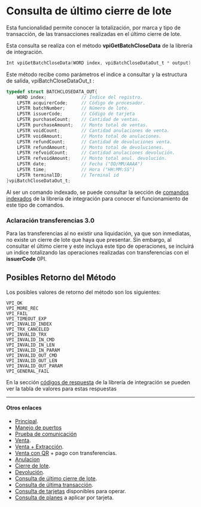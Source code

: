 # Consulta de último cierre de lote
Esta funcionalidad permite conocer la totalización, por marca y tipo de transacción, de las transacciones realizadas en el último cierre de lote.

Esta consulta se realiza con el método **vpiGetBatchCloseData** de la librería de integración.

````c
Int vpiGetBatchCloseData(WORD index, vpiBatchCloseDataOut_t * output)
````

Este método recibe como parámetros el indice a consultar y la estructura de salida, vpiBatchCloseDataOut_t :

````c
typedef struct BATCHCLOSEDATA_OUT{	
	WORD index;             // Índice del registro.   
	LPSTR acquirerCode;     // Código de procesador.   
	LPSTR batchNumber;      // Número de lote.   
	LPSTR issuerCode;       // Código de tarjeta   
	LPSTR purchaseCount;    // Cantidad de ventas.   
	LPSTR purchaseAmount;   // Monto total de ventas.   
	LPSTR voidCount;        // Cantidad anulaciones de venta.   
	LPSTR voidAmount;       // Monto total de anulaciones.   
	LPSTR refundCount;      // Cantidad de devoluciones venta.   
	LPSTR refundAmount;     // Monto total de devoluciones.   
	LPSTR refvoidCount;     // Cantidad anulaciones devolución.   
	LPSTR refvoidAmount;    // Monto total anul. devolución.
	LPSTR date;             // Fecha ("DD/MM/AAAA")  
	LPSTR time;             // Hora ("HH:MM:SS")
	LPSTR terminalID;       // Terminal id
}vpiBatchCloseDataOut_t;
````

Al ser un comando indexado, se puede consultar la sección de [comandos indexados](../Libreria/comandosIndexados.md) de la libreria de integración para conocer el funcionamiento de este tipo de comandos.

### Aclaración transferencias 3.0  
Para las transferencias al no existir una liquidación, ya que son inmediatas, no existe un cierre de lote que haya que presentar. Sin embargo, al consultar el último cierre y este incluya este tipo de operaciones, se incluirá un indice totalizando las operaciones realizadas con transferencias con el **issuerCode** 0PI.

## Posibles Retorno del Método
Los posibles valores de retorno del método son los siguientes:
````
VPI_OK
VPI_MORE_REC
VPI_FAIL
VPI_TIMEOUT_EXP
VPI_INVALID_INDEX 
VPI_TRX_CANCELED
VPI_INVALID_TRX
VPI_INVALID_IN_CMD 
VPI_INVALID_IN_LEN
VPI_INVALID_IN_PARAM
VPI_INVALID_OUT_CMD
VPI_INVALID_OUT_LEN
VPI_INVALID_OUT_PARAM
VPI_GENERAL_FAIL
````
En la sección [códigos de respuesta](../Libreria/codigosRespuesta.md) de la librería de integración se pueden ver la tabla de valores para estas respuestas


---
#### Otros enlaces
- [Principal](../README.md).
- [Manejo de puertos](./Puertos.md)
- [Prueba de comunicación](./ComTest.md)
- [Venta](./Venta.md).
- [Venta + Extracción](./Venta+Extracción.md).
- [Venta con QR](./VentaQR.md) + pago con transferencias.
- [Anulacion](./Anulacion.md)
- [Cierre de lote](./cierreLote.md).
- [Devolución](./Devolucion.md).
- [Consulta de último cierre de lote](./consultaCierre.md).
- [Consulta de última transacción](./consultaUltTransaccion.md).
- [Consulta de tarjetas](./consultaTarjetas.md) disponibles para operar.
- [Consulta de planes](./consultaPlanes.md) a aplicar por tarjeta.